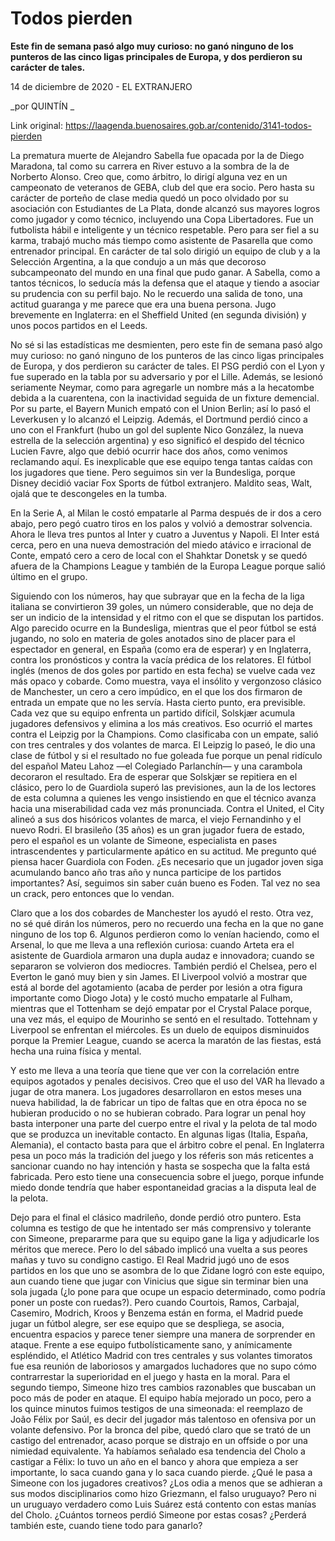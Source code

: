 # Todos pierden

**Este fin de semana pasó algo muy curioso: no ganó ninguno de los punteros de las cinco ligas principales de Europa, y dos perdieron su carácter de tales.**

14 de diciembre de 2020 - EL EXTRANJERO

_por QUINTÍN _

Link original: https://laagenda.buenosaires.gob.ar/contenido/3141-todos-pierden



La prematura muerte de Alejandro Sabella fue opacada por la de Diego Maradona, tal como su carrera en River estuvo a la sombra de la de Norberto Alonso. Creo que, como árbitro, lo dirigí alguna vez en un campeonato de veteranos de GEBA, club del que era socio. Pero hasta su carácter de porteño de clase media quedó un poco olvidado por su asociación con Estudiantes de La Plata, donde alcanzó sus mayores logros como jugador y como técnico, incluyendo una Copa Libertadores. Fue un futbolista hábil e inteligente y un técnico respetable. Pero para ser fiel a su karma, trabajó mucho más tiempo como asistente de Pasarella que como entrenador principal. En carácter de tal solo dirigió un equipo de club y a la Selección Argentina, a la que condujo a un más que decoroso subcampeonato del mundo en una final que pudo ganar. A Sabella, como a tantos técnicos, lo seducía más la defensa que el ataque y tiendo a asociar su prudencia con su perfil bajo. No le recuerdo una salida de tono, una actitud guaranga y me parece que era una buena persona. Jugo brevemente en Inglaterra: en el Sheffield United (en segunda división) y unos pocos partidos en el Leeds.




No sé si las estadísticas me desmienten, pero este fin de semana pasó algo muy curioso: no ganó ninguno de los punteros de las cinco ligas principales de Europa, y dos perdieron su carácter de tales. El PSG perdió con el Lyon y fue superado en la tabla por su adversario y por el Lille. Además, se lesionó seriamente Neymar, como para agregarle un nombre más a la hecatombe debida a la cuarentena, con la inactividad seguida de un fixture demencial. Por su parte, el Bayern Munich empató con el Union Berlin; así lo pasó el Leverkusen y lo alcanzó el Leipzig. Además, el Dortmund perdió cinco a uno con el Frankfurt (hubo un gol del suplente Nico González, la nueva estrella de la selección argentina) y eso significó el despido del técnico Lucien Favre, algo que debió ocurrir hace dos años, como venimos reclamando aquí. Es inexplicable que ese equipo tenga tantas caídas con los jugadores que tiene. Pero seguimos sin ver la Bundesliga, porque Disney decidió vaciar Fox Sports de fútbol extranjero. Maldito seas, Walt, ojalá que te descongeles en la tumba.




En la Serie A, al Milan le costó empatarle al Parma después de ir dos a cero abajo, pero pegó cuatro tiros en los palos y volvió a demostrar solvencia. Ahora le lleva tres puntos al Inter y cuatro a Juventus y Napoli. El Inter está cerca, pero en una nueva demostración del miedo atávico e irracional de Conte, empató cero a cero de local con el Shahktar Donetsk y se quedó afuera de la Champions League y también de la Europa League porque salió último en el grupo.




Siguiendo con los números, hay que subrayar que en la fecha de la liga italiana se convirtieron 39 goles, un número considerable, que no deja de ser un indicio de la intensidad y el ritmo con el que se disputan los partidos. Algo parecido ocurre en la Bundesliga, mientras que el peor fútbol se está jugando, no solo en materia de goles anotados sino de placer para el espectador en general, en España (como era de esperar) y en Inglaterra, contra los pronósticos y contra la vacía prédica de los relatores. El fútbol inglés (menos de dos goles por partido en esta fecha) se vuelve cada vez más opaco y cobarde. Como muestra, vaya el insólito y vergonzoso clásico de Manchester, un cero a cero impúdico, en el que los dos firmaron de entrada un empate que no les servía. Hasta cierto punto, era previsible. Cada vez que su equipo enfrenta un partido difícil, Solskjær acumula jugadores defensivos y elimina a los más creativos. Eso ocurrió el martes contra el Leipzig por la Champions. Como clasificaba con un empate, salió con tres centrales y dos volantes de marca. El Leipzig lo paseó, le dio una clase de fútbol y si el resultado no fue goleada fue porque un penal ridículo del español Mateu Lahoz —el Colegiado Parlanchín— y una carambola decoraron el resultado. Era de esperar que Solskjær se repitiera en el clásico, pero lo de Guardiola superó las previsiones, aun la de los lectores de esta columna a quienes les vengo insistiendo en que el técnico avanza hacia una miserabilidad cada vez más pronunciada. Contra el United, el City alineó a sus dos hisóricos volantes de marca, el viejo Fernandinho y el nuevo Rodri. El brasileño (35 años) es un gran jugador fuera de estado, pero el español es un volante de Simeone, especialista en pases intrascendentes y particularmente apático en su actitud. Me pregunto qué piensa hacer Guardiola con Foden. ¿Es necesario que un jugador joven siga acumulando banco año tras año y nunca participe de los partidos importantes? Así, seguimos sin saber cuán bueno es Foden. Tal vez no sea un crack, pero entonces que lo vendan.




Claro que a los dos cobardes de Manchester los ayudó el resto. Otra vez, no sé qué dirán los números, pero no recuerdo una fecha en la que no gane ninguno de los top 6. Algunos perdieron como lo venían haciendo, como el Arsenal, lo que me lleva a una reflexión curiosa: cuando Arteta era el asistente de Guardiola armaron una dupla audaz e innovadora; cuando se separaron se volvieron dos mediocres. También perdió el Chelsea, pero el Everton le ganó muy bien y sin James. El Liverpool volvió a mostrar que está al borde del agotamiento (acaba de perder por lesión a otra figura importante como Diogo Jota) y le costó mucho empatarle al Fulham, mientras que el Tottenham se dejó empatar por el Crystal Palace porque, una vez más, el equipo de Mourinho se sentó en el resultado. Tottehnam y Liverpool se enfrentan el miércoles. Es un duelo de equipos disminuidos porque la Premier League, cuando se acerca la maratón de las fiestas, está hecha una ruina física y mental.




Y esto me lleva a una teoría que tiene que ver con la correlación entre equipos agotados y penales decisivos. Creo que el uso del VAR ha llevado a jugar de otra manera. Los jugadores desarrollaron en estos meses una nueva habilidad, la de fabricar un tipo de faltas que en otra época no se hubieran producido o no se hubieran cobrado. Para lograr un penal hoy basta interponer una parte del cuerpo entre el rival y la pelota de tal modo que se produzca un inevitable contacto. En algunas ligas (Italia, España, Alemania), el contacto basta para que el árbitro cobre el penal. En Inglaterra pesa un poco más la tradición del juego y los réferis son más reticentes a sancionar cuando no hay intención y hasta se sospecha que la falta está fabricada. Pero esto tiene una consecuencia sobre el juego, porque infunde miedo donde tendría que haber espontaneidad gracias a la disputa leal de la pelota.




Dejo para el final el clásico madrileño, donde perdió otro puntero. Esta columna es testigo de que he intentado ser más comprensivo y tolerante con Simeone, prepararme para que su equipo gane la liga y adjudicarle los méritos que merece. Pero lo del sábado implicó una vuelta a sus peores mañas y tuvo su condigno castigo. El Real Madrid jugó uno de esos partidos en los que uno se asombra de lo que Zidane logró con este equipo, aun cuando tiene que jugar con Vinicius que sigue sin terminar bien una sola jugada (¿lo pone para que ocupe un espacio determinado, como podría poner un poste con ruedas?). Pero cuando Courtois, Ramos, Carbajal, Casemiro, Modrich, Kroos y Benzema están en forma, el Madrid puede jugar un fútbol alegre, ser ese equipo que se despliega, se asocia, encuentra espacios y parece tener siempre una manera de sorprender en ataque. Frente a ese equipo futbolísticamente sano, y anímicamente espléndido, el Atlético Madrid con tres centrales y sus volantes timoratos fue esa reunión de laboriosos y amargados luchadores que no supo cómo contrarrestar la superioridad en el juego y hasta en la moral. Para el segundo tiempo, Simeone hizo tres cambios razonables que buscaban un poco más de poder en ataque. El equipo había mejorado un poco, pero a los quince minutos fuimos testigos de una simeonada: el reemplazo de João Félix por Saúl, es decir del jugador más talentoso en ofensiva por un volante defensivo. Por la bronca del pibe, quedó claro que se trató de un castigo del entrenador, acaso porque se distrajo en un offside o por una nimiedad equivalente. Ya habíamos señalado esa tendencia del Cholo a castigar a Félix: lo tuvo un año en el banco y ahora que empieza a ser importante, lo saca cuando gana y lo saca cuando pierde. ¿Qué le pasa a Simeone con los jugadores creativos? ¿Los odia a menos que se adhieran a sus modos disciplinarios como hizo Griezmann, el falso uruguayo? Pero ni un uruguayo verdadero como Luis Suárez está contento con estas manías del Cholo. ¿Cuántos torneos perdió Simeone por estas cosas? ¿Perderá también este, cuando tiene todo para ganarlo?



